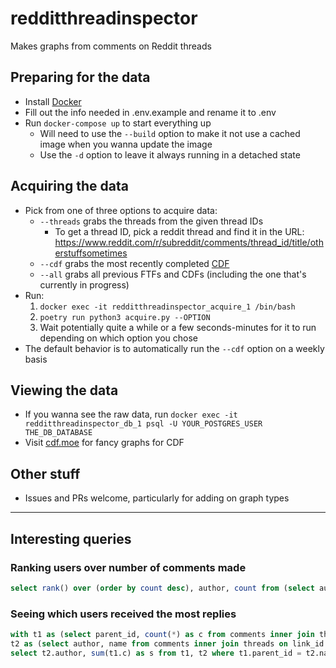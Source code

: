# redditthreadinspector
Makes graphs from comments on Reddit threads

## Preparing for the data
- Install [Docker](https://www.docker.com/)
- Fill out the info needed in .env.example and rename it to .env
- Run `docker-compose up` to start everything up
  - Will need to use the `--build` option to make it not use a cached image when you wanna update the image
  - Use the `-d` option to leave it always running in a detached state

## Acquiring the data
- Pick from one of three options to acquire data:
  - `--threads` grabs the threads from the given thread IDs
    - To get a thread ID, pick a reddit thread and find it in the URL: https://www.reddit.com/r/subreddit/comments/thread_id/title/otherstuffsometimes
  - `--cdf` grabs the most recently completed [CDF](https://old.reddit.com/r/anime/search?q=title%3A%22Casual+Discussion+Fridays%22+author%3AAnimeMod&restrict_sr=on&sort=new&t=week)
  - `--all` grabs all previous FTFs and CDFs (including the one that's currently in progress)
- Run:
  1) `docker exec -it redditthreadinspector_acquire_1 /bin/bash`
  2) `poetry run python3 acquire.py --OPTION`
  3) Wait potentially quite a while or a few seconds-minutes for it to run depending on which option you chose
- The default behavior is to automatically run the `--cdf` option on a weekly basis

## Viewing the data
- If you wanna see the raw data, run `docker exec -it redditthreadinspector_db_1 psql -U YOUR_POSTGRES_USER THE_DB_DATABASE`
- Visit [cdf.moe](https://cdf.moe) for fancy graphs for CDF

## Other stuff
- Issues and PRs welcome, particularly for adding on graph types

----

## Interesting queries
### Ranking users over number of comments made
```sql
select rank() over (order by count desc), author, count from (select author, count(author) from comments inner join threads on link_id = long_id where short_id='short_name_for_thread' group by author order by count desc) x;
```
### Seeing which users received the most replies
```sql
with t1 as (select parent_id, count(*) as c from comments inner join threads on link_id = long_id where short_id = 'short_name_for_thread' and link_id != parent_id group by parent_id),
t2 as (select author, name from comments inner join threads on link_id = long_id where short_id = 'short_name_for_thread')
select t2.author, sum(t1.c) as s from t1, t2 where t1.parent_id = t2.name group by author order by s desc;
```
